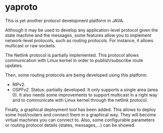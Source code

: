 # yaproto

This is yet another protocol development platform in JAVA.

Although it may be used to develop any application-level protocol given the state machine and the messages, 
some features allow you to implement network-level protocols, such as routing protocols. For instance, it allows multicast or raw sockets.

The Netlink protocol is partially implemented. This protocol allows communication with Linux kernel in order to publish/subscribe route updates.

Then, some routing protocols are being developed using this platform. 
* RIPv2. 
* OSPFv2. Status: partially developed. It only supports a single area (area 0). It also needs some improvements to support multicast in a right way and to communicate with Linux kernel through the netlink protocol.

Finally, a graphical deployment tool has been added. This allows to deploy some host/routers and connect them in a graphical way. They will become virtual machines you can connect to. Also, some configurable parameters or routing protocol details (states, messages,...) can be showed.
